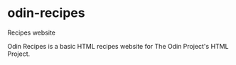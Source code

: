 # odin-recipes
Recipes website

Odin Recipes is a basic HTML recipes website for The Odin Project's HTML Project.

